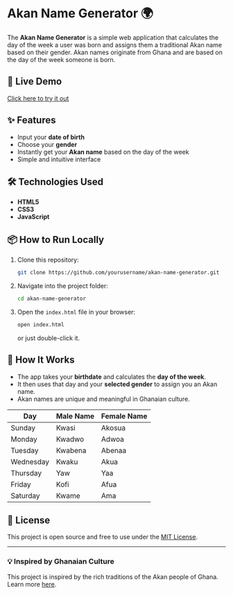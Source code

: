 # Akan Name Generator 🌍

The **Akan Name Generator** is a simple web application that calculates the day of the week a user was born and assigns them a traditional Akan name based on their gender. Akan names originate from Ghana and are based on the day of the week someone is born.

## 🔗 Live Demo
[Click here to try it out](https://akan-name-generator-lilac.vercel.app/)  

## ✨ Features
- Input your **date of birth**
- Choose your **gender**
- Instantly get your **Akan name** based on the day of the week
- Simple and intuitive interface

## 🛠️ Technologies Used
- **HTML5**
- **CSS3**
- **JavaScript**

## 📦 How to Run Locally

1. Clone this repository:
   ```bash
   git clone https://github.com/yourusername/akan-name-generator.git
   ```

2. Navigate into the project folder:
   ```bash
   cd akan-name-generator
   ```

3. Open the `index.html` file in your browser:
   ```bash
   open index.html
   ```
   or just double-click it.

## 🧠 How It Works
- The app takes your **birthdate** and calculates the **day of the week**.
- It then uses that day and your **selected gender** to assign you an Akan name.
- Akan names are unique and meaningful in Ghanaian culture.

| Day       | Male Name | Female Name |
|-----------|-----------|-------------|
| Sunday    | Kwasi     | Akosua      |
| Monday    | Kwadwo    | Adwoa       |
| Tuesday   | Kwabena   | Abenaa      |
| Wednesday | Kwaku     | Akua        |
| Thursday  | Yaw       | Yaa         |
| Friday    | Kofi      | Afua        |
| Saturday  | Kwame     | Ama         |

## 📄 License
This project is open source and free to use under the [MIT License](LICENSE).

---

### 💡 Inspired by Ghanaian Culture
This project is inspired by the rich traditions of the Akan people of Ghana. Learn more [here](https://en.wikipedia.org/wiki/Akan_names).
